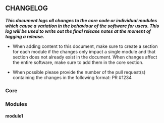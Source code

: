## CHANGELOG

***This document logs all changes to the core code or individual modules which cause a 
variation in the behaviour of the software for users. This log will be used to write 
out the final release notes at the moment of tagging a release.***

- When adding content to this document, make sure to create a section for each module 
if the changes only impact a single module and that section does not already exist in
the document. When changes affect the entire software, make sure to add them in the 
core section.

- When possible please provide the number of the pull request(s) containing the 
changes in the following format: PR #1234


### Core


### Modules 
#### module1
